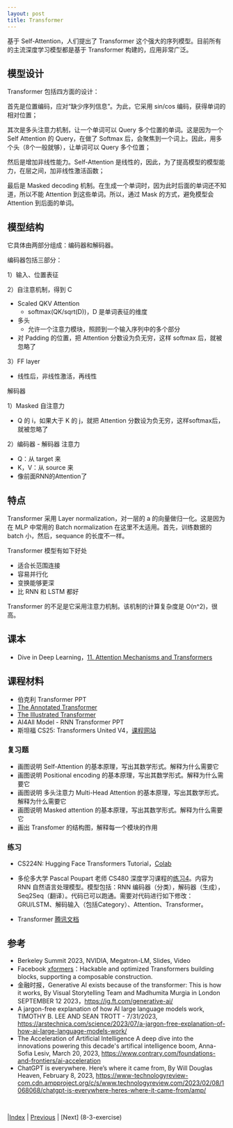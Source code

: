 ```yaml
---
layout: post
title: Transformer
---
```


基于 Self-Attention，人们提出了 Transformer 这个强大的序列模型。目前所有的主流深度学习模型都是基于 Transformer 构建的，应用非常广泛。

## 模型设计

Transformer 包括四方面的设计：

首先是位置编码，应对“缺少序列信息”。为此，它采用 sin/cos 编码，获得单词的相对位置；

其次是多头注意力机制，让一个单词可以 Query 多个位置的单词。这是因为一个 Self Attention 的 Query，在做了 Softmax 后，会聚焦到一个词上。因此，用多个头（8个一般就够），让单词可以 Query 多个位置；

然后是增加非线性能力。Self-Attention 是线性的，因此，为了提高模型的模型能力，在层之间，加非线性激活函数；

最后是 Masked decoding 机制。在生成一个单词时，因为此时后面的单词还不知道，所以不能 Attention 到这些单词。所以，通过 Mask 的方式，避免模型会 Attention 到后面的单词。

## 模型结构

它具体由两部分组成：编码器和解码器。

编码器包括三部分：

1）输入、位置表征

2）自注意机制，得到 C
- Scaled QKV Attention
    - softmax(QK/sqrt(D))，D 是单词表征的维度
- 多头
    - 允许一个注意力模块，照顾到一个输入序列中的多个部分
- 对 Padding 的位置，把 Attention 分数设为负无穷，这样 softmax 后，就被忽略了

3）FF layer
- 线性后，非线性激活，再线性

解码器

1）Masked 自注意力
- Q 的 i，如果大于 K 的 j，就把 Attention 分数设为负无穷，这样softmax后，就被忽略了

2）编码器 - 解码器 注意力
- Q：从 target 来
- K，V：从 source 来
- 像前面RNN的Attention了

## 特点

Transformer 采用 Layer normalization，对一层的 a 的向量做归一化。这是因为在 MLP 中常用的 Batch normalization 在这里不太适用。首先，训练数据的 batch 小，然后，sequance 的长度不一样。

Transformer 模型有如下好处
- 适合长范围连接
- 容易并行化
- 变换能够更深
- 比 RNN 和 LSTM 都好

Transformer 的不足是它采用注意力机制。该机制的计算复杂度是 O(n^2)，很高。

## 课本

- Dive in Deep Learning，[11. Attention Mechanisms and Transformers](https://d2l.ai/chapter_attention-mechanisms-and-transformers/index.html)

## 课程材料

- 伯克利 Transformer PPT
- [The Annotated Transformer](http://nlp.seas.harvard.edu/annotated-transformer/)
- [The Illustrated Transformer](https://jalammar.github.io/illustrated-transformer/)
- AI4All Model - RNN Transformer PPT
- 斯坦福 CS25: Transformers United V4，[课程网站](https://web.stanford.edu/class/cs25/)

### 复习题

- 画图说明 Self-Attention 的基本原理，写出其数学形式。解释为什么需要它
- 画图说明 Positional encoding 的基本原理，写出其数学形式。解释为什么需要它
- 画图说明 多头注意力 Multi-Head Attention 的基本原理，写出其数学形式。解释为什么需要它
- 画图说明 Masked attention 的基本原理，写出其数学形式。解释为什么需要它
- 画出 Transfomer 的结构图，解释每一个模块的作用

### 练习

- CS224N: Hugging Face Transformers Tutorial，[Colab](https://colab.research.google.com/drive/1pxc-ehTtnVM72-NViET_D2ZqOlpOi2LH?usp=sharing)

- 多伦多大学 Pascal Poupart 老师 CS480 深度学习课程的[练习4](https://cs.uwaterloo.ca/~ppoupart/teaching/cs480-winter23/assignments.html)。内容为 RNN 自然语言处理模型。模型包括：RNN 编码器（分类），解码器（生成），Seq2Seq（翻译）。代码已可以跑通。需要对代码进行如下修改：GRU/LSTM、解码输入（包括Category）、Attention、Transformer。

- Transformer [腾讯文档](https://docs.qq.com/doc/DT3VSdXV5UEVleGpz)

## 参考

- Berkeley Summit 2023, NVIDIA, Megatron-LM, Slides, Video
- Facebook [xformers](https://github.com/facebookresearch/xformers)：Hackable and optimized Transformers building blocks, supporting a composable construction.
- 金融时报，Generative AI exists because of the transformer: This is how it works, By Visual Storytelling Team and Madhumita Murgia in London SEPTEMBER 12 2023，https://ig.ft.com/generative-ai/
- A jargon-free explanation of how AI large language models work, TIMOTHY B. LEE AND SEAN TROTT - 7/31/2023, https://arstechnica.com/science/2023/07/a-jargon-free-explanation-of-how-ai-large-language-models-work/
- The Acceleration of Artificial Intelligence
A deep dive into the innovations powering this decade's artifical intelligence boom, Anna-Sofia Lesiv, March 20, 2023, https://www.contrary.com/foundations-and-frontiers/ai-acceleration
- ChatGPT is everywhere. Here’s where it came from, By Will Douglas Heaven, February 8, 2023, https://www-technologyreview-com.cdn.ampproject.org/c/s/www.technologyreview.com/2023/02/08/1068068/chatgpt-is-everywhere-heres-where-it-came-from/amp/


<br/>

|[Index](./) | [Previous](5-5-attention) | [Next] (8-3-exercise)
